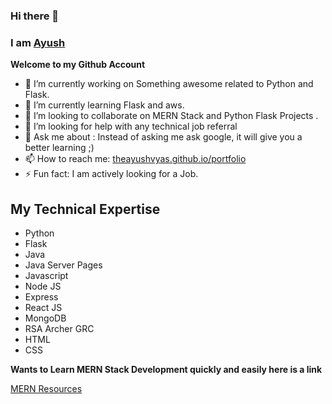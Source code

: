 ### Hi there 👋
### I am [Ayush](https://in.linkedin.com/in/ayushvyas)
<i class="fab fa-linkedin-in"></i>

**Welcome to my Github Account**

- 🔭 I’m currently working on Something awesome related to Python and Flask.
- 🌱 I’m currently learning Flask and aws.
- 👯 I’m looking to collaborate on MERN Stack and Python Flask Projects .
- 🤔 I’m looking for help with any technical job referral
- 💬 Ask me about : Instead of asking me ask google, it will give you a better learning  ;)
- 📫 How to reach me: [theayushvyas.github.io/portfolio](theayushvyas.github.io/portfolio)  
- ⚡ Fun fact: I am actively looking for a Job.

## My Technical Expertise
- Python
- Flask
- Java
- Java Server Pages
- Javascript
- Node JS
- Express
- React JS
- MongoDB
- RSA Archer GRC
- HTML
- CSS

**Wants to Learn MERN Stack Development quickly and easily here is a link**


[MERN Resources](https://github.com/theayushvyas/MERN-Resources)
